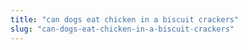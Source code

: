 ```yaml
---
title: "can dogs eat chicken in a biscuit crackers"
slug: "can-dogs-eat-chicken-in-a-biscuit-crackers"
---
```



